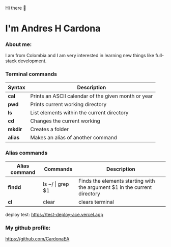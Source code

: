 Hi there 👋

# I'm Andres H Cardona
### About me:
I am from Colombia and I am very interested in learning new things like full-stack development.

### Terminal commands
|Syntax|Description|
|------|-----------|
|**cal**|Prints an ASCII calendar of the given month or year|
|**pwd**|Prints current working directory|
|**ls**|List elements within the current directory|
|**cd**|Changes the current working |
|**mkdir**|Creates a folder|
|**alias**|Makes an alias of another command|

### Alias commands
|Alias command|Commands|Description
|------|-----------|--------|
|**findd**|ls ~/ &#124; grep $1| Finds the elements starting with the argument $1 in the current directory|
|**cl**|clear|clears terminal|

deploy test: https://test-deploy-ace.vercel.app

### My github profile:
https://github.com/CardonaEA